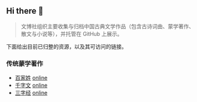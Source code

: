 ## Hi there 👋

>  文博社组织主要收集与归档中国古典文学作品（包含古诗词曲、蒙学著作、散文与小说等），并托管在 GitHub 上展示。

下面给出目前已归整的资源，以及其可访问的链接。


### 传统蒙学著作

- [百家姓](https://github.com/WingBo/baijiaxing) [online](https://wingbo.github.io/baijiaxing/)
- [千字文](https://github.com/WingBo/qianziwen)  [online](https://wingbo.github.io/qianziwen/)
- [三字经](https://github.com/WingBo/sanzijing) [online](https://wingbo.github.io/sanzijing/)


